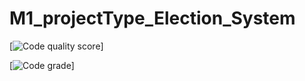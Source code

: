 # M1_projectType_Election_System
[![Code quality score](https://api.codiga.io/project/29860/score/svg)]

[![Code grade](https://api.codiga.io/project/29860/status/svg)]


